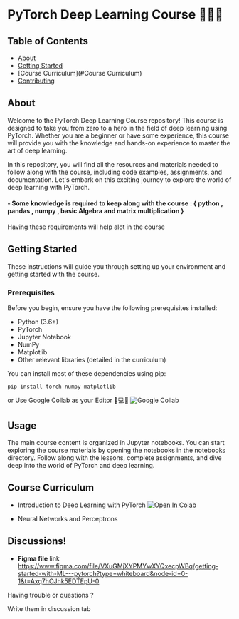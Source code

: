 # PyTorch Deep Learning Course 🔮✨🧪

## Table of Contents

- [About](#about)
- [Getting Started](#getting_started)
- [Course Curriculum](#Course Curriculum)
- [Contributing](../CONTRIBUTING.md)

## About <a name="about"></a>

Welcome to the PyTorch Deep Learning Course repository! This course is designed to take you from zero to a hero in the field of deep learning using PyTorch. Whether you are a beginner or have some experience, this course will provide you with the knowledge and hands-on experience to master the art of deep learning.

In this repository, you will find all the resources and materials needed to follow along with the course, including code examples, assignments, and documentation. Let's embark on this exciting journey to explore the world of deep learning with PyTorch.

#### - Some knowledge is required to keep along with the course : { python , pandas , numpy , basic Algebra and matrix multiplication }

Having these requirements will help alot in the course

## Getting Started <a name="getting_started"></a>

These instructions will guide you through setting up your environment and getting started with the course.

### Prerequisites

Before you begin, ensure you have the following prerequisites installed:

- Python (3.6+)
- PyTorch
- Jupyter Notebook
- NumPy
- Matplotlib
- Other relevant libraries (detailed in the curriculum)

You can install most of these dependencies using pip:

```
pip install torch numpy matplotlib
```

or Use Google Collab as your Editor 🌟💻🚀
<img src="https://colab.research.google.com/assets/colab-badge.svg" alt="Google Collab"/>

## Usage <a name = "usage"></a>

The main course content is organized in Jupyter notebooks. You can start exploring the course materials by opening the notebooks in the notebooks directory. Follow along with the lessons, complete assignments, and dive deep into the world of PyTorch and deep learning.

## Course Curriculum <a name = "Course Curriculum"></a>

- Introduction to Deep Learning with PyTorch
  <a target="_blank" href="https://colab.research.google.com/github/Amr-Abdellatif/learn-deep-learning-using-pytorch/blob/main/curriculum/00_starting_with_basics.ipynb">
  <img src="https://colab.research.google.com/assets/colab-badge.svg" alt="Open In Colab"/>
  </a>

- Neural Networks and Perceptrons

## Discussions! <a name = "Discussions!"></a>

- **Figma file** link https://www.figma.com/file/VXuGMjXYPMYwXYQxecpWBq/getting-started-with-ML---pytorch?type=whiteboard&node-id=0-1&t=Axq7hOJhk5EDTEpU-0

Having trouble or questions ?

Write them in discussion tab
